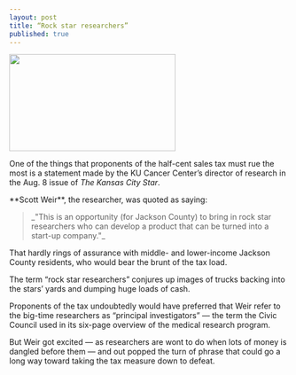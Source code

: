 ```yaml
---
layout: post
title: “Rock star researchers”
published: true
---
```


<img src="{{ site.baseurl }}/img/rockstarresearchers.jpg" height='175' width='300' class="img-responsive">

<p>One of the things that proponents of the half-cent sales tax must rue the most is a statement made by the KU Cancer Center’s director of research in the Aug. 8 issue of <em>The Kansas City Star</em>.</p>

<p>**Scott Weir**, the researcher, was quoted as saying:
<blockquote>_"This is an opportunity (for Jackson County) to bring in rock star researchers who can develop a product that can be turned into a start-up company."_</blockquote>
That hardly rings of assurance with middle- and lower-income Jackson County residents, who would bear the brunt of the tax load.</p>

<p>The term “rock star researchers” conjures up images of trucks backing into the stars’ yards and dumping huge loads of cash.</p>

<p>Proponents of the tax undoubtedly would have preferred that Weir refer to the big-time researchers as “principal investigators” — the term the Civic Council used in its six-page overview of the medical research program.</p>

<p>But Weir got excited — as researchers are wont to do when lots of money is dangled before them — and out popped the turn of phrase that could go a long way toward taking the tax measure down to defeat.</p>